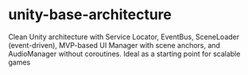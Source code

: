 # unity-base-architecture
Clean Unity architecture with Service Locator, EventBus, SceneLoader (event-driven), MVP-based UI Manager with scene anchors, and AudioManager without coroutines. Ideal as a starting point for scalable games
